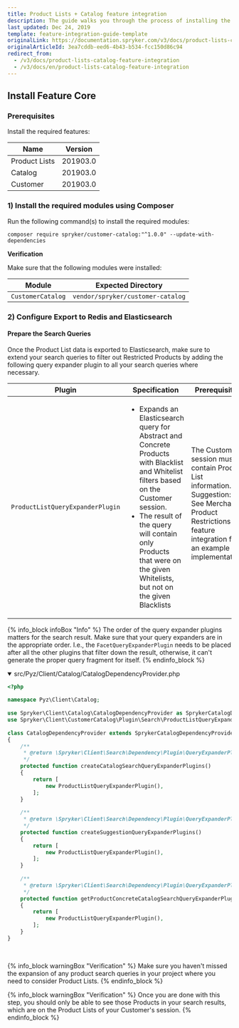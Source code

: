 ```yaml
---
title: Product Lists + Catalog feature integration
description: The guide walks you through the process of installing the Product Lists as a catalog  feature in the project.
last_updated: Dec 24, 2019
template: feature-integration-guide-template
originalLink: https://documentation.spryker.com/v3/docs/product-lists-catalog-feature-integration
originalArticleId: 3ea7cddb-eed6-4b43-b534-fcc150d86c94
redirect_from:
  - /v3/docs/product-lists-catalog-feature-integration
  - /v3/docs/en/product-lists-catalog-feature-integration
---
```


## Install Feature Core
### Prerequisites
Install the required features:

| Name | Version  |
| --- | --- |
| Product Lists | 201903.0 |
| Catalog | 201903.0 |
| Customer | 201903.0 |
### 1) Install the required modules using Composer
Run the following command(s) to install the required modules:
```
composer require spryker/customer-catalog:"^1.0.0" --update-with-dependencies
```
<section contenteditable="false" class="warningBox"><div class="content">
    
**Verification**
    
Make sure that the following modules were installed:
    
| Module | Expected Directory |
| --- | --- |
| `CustomerCatalog` | `vendor/spryker/customer-catalog` |

</div></section>

### 2) Configure Export to Redis and Elasticsearch
#### Prepare the Search Queries
Once the Product List data is exported to Elasticsearch, make sure to extend your search queries to filter out Restricted Products by adding the following query expander plugin to all your search queries where necessary.

| Plugin | Specification | Prerequisites | Namespace |
| --- | --- | --- | --- |
| `ProductListQueryExpanderPlugin` | <ul><li>Expands an Elasticsearch query for Abstract and Concrete Products with Blacklist and Whitelist filters based on the Customer session.</li><li>The result of the query will contain only Products that were on the given Whitelists, but not on the given Blacklists | The Customer session must contain Product List information. Suggestion: See Merchant Product Restrictions feature integration for an example implementation. </li><ul>| `Spryker\Client\CustomerCatalog\Plugin\Search` |

{% info_block infoBox "Info" %}
The order of the query expander plugins matters for the search result. Make sure that your query expanders are in the appropriate order. I.e., the `FacetQueryExpanderPlugin` needs to be placed after all the other plugins that filter down the result, otherwise, it can't generate the proper query fragment for itself.
{% endinfo_block %}

<details open>
<summary markdown='span'>src/Pyz/Client/Catalog/CatalogDependencyProvider.php</summary>

```php
<?php
 
namespace Pyz\Client\Catalog;
 
use Spryker\Client\Catalog\CatalogDependencyProvider as SprykerCatalogDependencyProvider;
use Spryker\Client\CustomerCatalog\Plugin\Search\ProductListQueryExpanderPlugin;
 
class CatalogDependencyProvider extends SprykerCatalogDependencyProvider
{
	/**
	 * @return \Spryker\Client\Search\Dependency\Plugin\QueryExpanderPluginInterface[]
	 */
	protected function createCatalogSearchQueryExpanderPlugins()
	{
		return [
			new ProductListQueryExpanderPlugin(),
		];
	}
 
	/**
	 * @return \Spryker\Client\Search\Dependency\Plugin\QueryExpanderPluginInterface[]
	 */
	protected function createSuggestionQueryExpanderPlugins()
	{
		return [
			new ProductListQueryExpanderPlugin(),
		];
	}
 
	/**
	 * @return \Spryker\Client\Search\Dependency\Plugin\QueryExpanderPluginInterface[]
	 */
	protected function getProductConcreteCatalogSearchQueryExpanderPlugins(): array
	{
		return [
			new ProductListQueryExpanderPlugin(),
		];
	}
}
```
<br>
</details>
    
{% info_block warningBox "Verification" %}
Make sure you haven't missed the expansion of any product search queries in your project where you need to consider Product Lists.
{% endinfo_block %}
    
{% info_block warningBox "Verification" %}
Once you are done with this step, you should only be able to see those Products in your search results, which are on the Product Lists of your Customer's session.
{% endinfo_block %}
